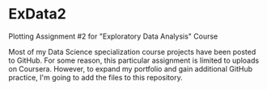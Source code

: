 ExData2
=======

Plotting Assignment #2 for "Exploratory Data Analysis" Course

Most of my Data Science specialization course projects have been posted to GitHub.  For some reason, this particular assignment is limited to uploads on Coursera.  However, to expand my portfolio and gain additional GitHub practice, I'm going to add the files to this repository.